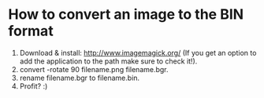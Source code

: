 How to convert an image to the BIN format
===========

1. Download & install: http://www.imagemagick.org/ (If you get an option to add the application to the path make sure to check it!).
2. convert -rotate 90 filename.png filename.bgr.
3. rename filename.bgr to filename.bin.
4. Profit? :)
